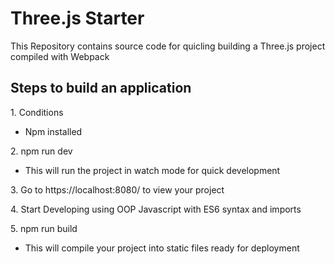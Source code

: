 # Three.js Starter

This Repository contains source code for quicling building a Three.js project compiled with Webpack <br>

<h2>Steps to build an application</h2>
<p>1. Conditions </p>
<ul>
  <li>Npm installed</li>
</ul>
<p>2. npm run dev</p>
<ul>
  <li>This will run the project in watch mode for quick development</li>
</ul>
<p>3. Go to https://localhost:8080/ to view your project</p>
<p>4. Start Developing using OOP Javascript with ES6 syntax and imports</p>
<p>5. npm run build</p>
<ul>
  <li>This will compile your project into static files ready for deployment</li>
</ul>
<br>


